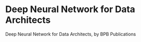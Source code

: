 # Deep Neural Network for Data Architects
 Deep Neural Network for Data Architects, by BPB Publications
